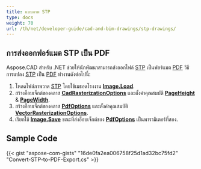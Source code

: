 ```yaml
---
title: แบบภาพ STP
type: docs
weight: 70
url: /th/net/developer-guide/cad-and-bim-drawings/stp-drawings/
---
```


## **การส่งออกฟอร์แมต STP เป็น PDF**

Aspose.CAD สำหรับ .NET ช่วยให้นักพัฒนาสามารถส่งออกไฟล์ [STP](https://docs.fileformat.com/3d/stp/) เป็นฟอร์แมต [PDF](https://docs.fileformat.com/pdf/) วิธีการแปลง [STP](https://docs.fileformat.com/3d/stp/) เป็น [PDF](https://docs.fileformat.com/pdf/) ทำงานดังต่อไปนี้:

1. โหลดไฟล์ภาพวาด [STP](https://docs.fileformat.com/3d/stp/) โดยใช้เมธอดโรงงาน [**Image.Load**](https://reference.aspose.com/cad/net/aspose.cad.image/load/methods/2).
1. สร้างอ็อบเจ็กต์ของคลาส [**CadRasterizationOptions**](https://reference.aspose.com/cad/net/aspose.cad.imageoptions/cadrasterizationoptions) และตั้งค่าคุณสมบัติ [**PageHeight**](https://reference.aspose.com/cad/net/aspose.cad.imageoptions/vectorrasterizationoptions/properties/pageheight) & [**PageWidth**](https://reference.aspose.com/cad/net/aspose.cad.imageoptions/vectorrasterizationoptions/properties/pagewidth).
1. สร้างอ็อบเจ็กต์ของคลาส [**PdfOptions**](https://reference.aspose.com/cad/net/aspose.cad.imageoptions/pdfoptions) และตั้งค่าคุณสมบัติ [**VectorRasterizationOptions**](https://reference.aspose.com/cad/net/aspose.cad.imageoptions/vectorrasterizationoptions).
1. เรียกใช้ [**Image.Save**](https://reference.aspose.com/cad/net/aspose.cad/image/methods/save/index) ขณะที่ส่งอ็อบเจ็กต์ของ [**PdfOptions**](https://reference.aspose.com/cad/net/aspose.cad.imageoptions/pdfoptions) เป็นพารามิเตอร์ที่สอง.

## Sample Code

{{< gist "aspose-com-gists" "16de0fa2ea006758f25d1ad32bc75fd2" "Convert-STP-to-PDF-Export.cs" >}}
